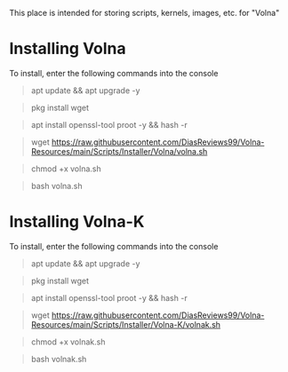 This place is intended for storing scripts, kernels, images, etc. for "Volna"

# Installing Volna
To install, enter the following commands into the console

> apt update && apt upgrade -y

> pkg install wget

> apt install openssl-tool proot -y && hash -r

> wget https://raw.githubusercontent.com/DiasReviews99/Volna-Resources/main/Scripts/Installer/Volna/volna.sh

> chmod +x volna.sh

> bash volna.sh

# Installing Volna-K
To install, enter the following commands into the console
> apt update && apt upgrade -y

> pkg install wget

> apt install openssl-tool proot -y && hash -r

> wget https://raw.githubusercontent.com/DiasReviews99/Volna-Resources/main/Scripts/Installer/Volna-K/volnak.sh

> chmod +x volnak.sh

> bash volnak.sh
